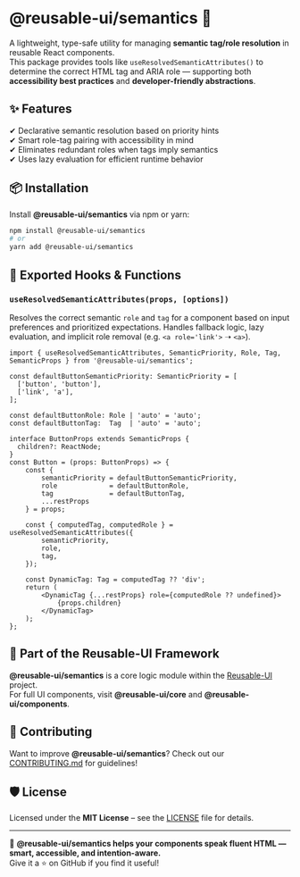 # @reusable-ui/semantics 🧠  

A lightweight, type-safe utility for managing **semantic tag/role resolution** in reusable React components.  
This package provides tools like `useResolvedSemanticAttributes()` to determine the correct HTML tag and ARIA role — supporting both **accessibility best practices** and **developer-friendly abstractions**.

## ✨ Features
✔ Declarative semantic resolution based on priority hints  
✔ Smart role-tag pairing with accessibility in mind  
✔ Eliminates redundant roles when tags imply semantics  
✔ Uses lazy evaluation for efficient runtime behavior  

## 📦 Installation
Install **@reusable-ui/semantics** via npm or yarn:

```sh
npm install @reusable-ui/semantics
# or
yarn add @reusable-ui/semantics
```

## 🔁 Exported Hooks & Functions

### `useResolvedSemanticAttributes(props, [options])`
Resolves the correct semantic `role` and `tag` for a component based on input preferences and prioritized expectations. Handles fallback logic, lazy evaluation, and implicit role removal (e.g. `<a role='link'>` ➝ `<a>`).

```tsx
import { useResolvedSemanticAttributes, SemanticPriority, Role, Tag, SemanticProps } from '@reusable-ui/semantics';

const defaultButtonSemanticPriority: SemanticPriority = [
  ['button', 'button'],
  ['link', 'a'],
];

const defaultButtonRole: Role | 'auto' = 'auto';
const defaultButtonTag:  Tag  | 'auto' = 'auto';

interface ButtonProps extends SemanticProps {
  children?: ReactNode;
}
const Button = (props: ButtonProps) => {
    const {
        semanticPriority = defaultButtonSemanticPriority,
        role             = defaultButtonRole,
        tag              = defaultButtonTag,
        ...restProps
    } = props;
    
    const { computedTag, computedRole } = useResolvedSemanticAttributes({
        semanticPriority,
        role,
        tag,
    });
    
    const DynamicTag: Tag = computedTag ?? 'div';
    return (
        <DynamicTag {...restProps} role={computedRole ?? undefined}>
            {props.children}
        </DynamicTag>
    );
};
```

## 📖 Part of the Reusable-UI Framework  
**@reusable-ui/semantics** is a core logic module within the [Reusable-UI](https://github.com/reusable-ui/reusable-ui-monorepo) project.  
For full UI components, visit **@reusable-ui/core** and **@reusable-ui/components**.

## 🤝 Contributing  
Want to improve **@reusable-ui/semantics**? Check out our [CONTRIBUTING.md](./CONTRIBUTING.md) for guidelines!  

## 🛡️ License  
Licensed under the **MIT License** – see the [LICENSE](./LICENSE) file for details.  

---

🚀 **@reusable-ui/semantics helps your components speak fluent HTML — smart, accessible, and intention-aware.**  
Give it a ⭐ on GitHub if you find it useful!  

